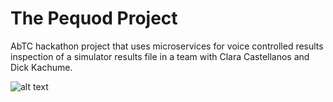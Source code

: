 # The Pequod Project

AbTC hackathon project that uses microservices for voice controlled results inspection of a simulator results file in
a team with Clara Castellanos and Dick Kachume.

![alt text](https://raw.githubusercontent.com/plang85/pequod/master/architecture.png "design")
